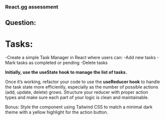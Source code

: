 ### React.gg assessment

## Question:

# Tasks:
-Create a simple Task Manager in React where users can:
-Add new tasks
-Mark tasks as completed or pending
-Delete tasks

**Initially, use the useState hook to manage the list of tasks.**

Once it’s working, refactor your code to use the **useReducer hook** to handle the task state more efficiently, especially as the number of possible actions (add, update, delete) grows. Structure your reducer with proper action types and make sure each part of your logic is clean and maintainable.

Bonus: Style the component using Tailwind CSS to match a minimal dark theme with a yellow highlight for the action button.
